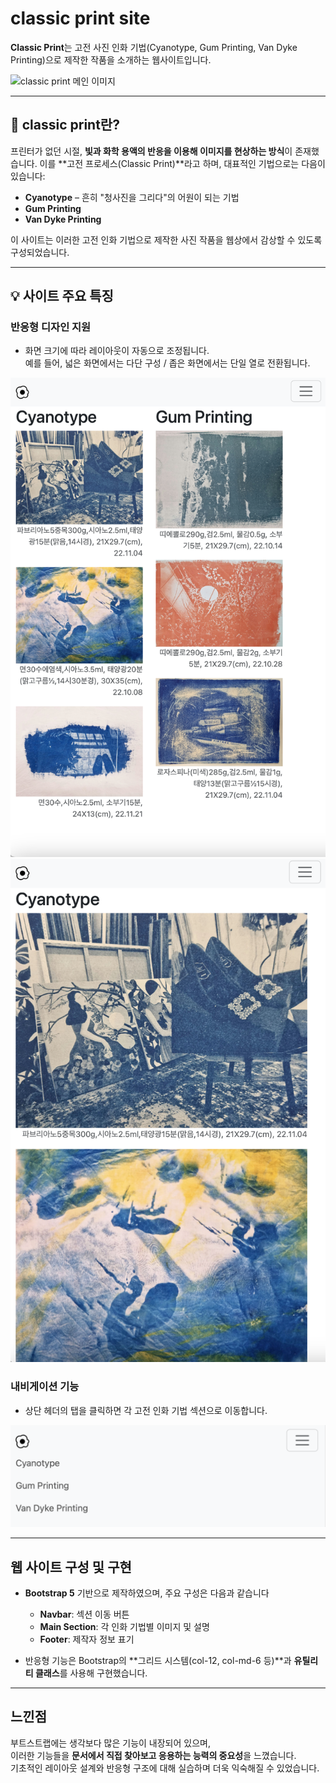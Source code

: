 # classic print site

**Classic Print**는 고전 사진 인화 기법(Cyanotype, Gum Printing, Van Dyke Printing)으로 제작한 작품을 소개하는 웹사이트입니다.

![classic print 메인 이미지](photo/main_1.png)

---

## 📌 classic print란?

프린터가 없던 시절, **빛과 화학 용액의 반응을 이용해 이미지를 현상하는 방식**이 존재했습니다. 이를 **고전 프로세스(Classic Print)**라고 하며, 대표적인 기법으로는 다음이 있습니다:

- **Cyanotype** – 흔히 "청사진을 그리다"의 어원이 되는 기법
- **Gum Printing**
- **Van Dyke Printing**

이 사이트는 이러한 고전 인화 기법으로 제작한 사진 작품을 웹상에서 감상할 수 있도록 구성되었습니다.

---

## 💡 사이트 주요 특징

### 반응형 디자인 지원

- 화면 크기에 따라 레이아웃이 자동으로 조정됩니다.  
  예를 들어, 넓은 화면에서는 다단 구성 / 좁은 화면에서는 단일 열로 전환됩니다.

![반응형 이미지 (2단)](photo/main_2.png)  
![반응형 이미지 (1단)](photo/main_3.png)

### 내비게이션 기능

- 상단 헤더의 탭을 클릭하면 각 고전 인화 기법 섹션으로 이동합니다.

![헤더 이미지](photo/main_4.png)

---

## 웹 사이트 구성 및 구현

- **Bootstrap 5** 기반으로 제작하였으며, 주요 구성은 다음과 같습니다

  - **Navbar**: 섹션 이동 버튼
  - **Main Section**: 각 인화 기법별 이미지 및 설명
  - **Footer**: 제작자 정보 표기

- 반응형 기능은 Bootstrap의 **그리드 시스템(col-12, col-md-6 등)**과 **유틸리티 클래스**를 사용해 구현했습니다.

---

## 느낀점

부트스트랩에는 생각보다 많은 기능이 내장되어 있으며,  
이러한 기능들을 **문서에서 직접 찾아보고 응용하는 능력의 중요성**을 느꼈습니다.  
기초적인 레이아웃 설계와 반응형 구조에 대해 실습하며 더욱 익숙해질 수 있었습니다.
